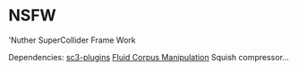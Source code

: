# NSFW
'Nuther SuperCollider Frame Work

Dependencies:
[sc3-plugins](https://github.com/supercollider/sc3-plugins)
[Fluid Corpus Manipulation](https://github.com/flucoma/flucoma-sc)
Squish compressor...
